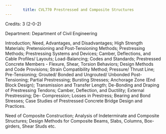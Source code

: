 ```yaml
---
        title: CVL770 Prestressed and Composite Structures
---
```

Credits: 3 (2-0-2)

Department: Department of Civil Engineering

Introduction; Need, Advantages, and Disadvantages; High Strength Materials; Pretensioning and Post-Tensioning Methods; Prestressing Methods; Prestressing Systems and Devices; Camber, Deflections, and Cable Profiles/ Layouts; Load-Balancing; Codes and Standards; Prestressed Concrete Members - Flexure, Shear, Torsion Behaviors; Design Methods and Code Provisions; Strain Compatibility Method; Pressure/ Thrust Line; Pre-Tensioning; Grouted/ Bonded and Ungrouted/ Unbonded Post-Tensioning; Partial Prestressing; Bursting Stresses; Anchorage Zone (End Block Design); Transmission and Transfer Length; De-Bonding and Draping of Prestressing Tendons; Camber, Deflection, and Ductility; External Prestressing; De- Compression; Losses in Prestress; Bearing and Bond Stresses; Case Studies of Prestressed Concrete Bridge Design and Practices.

Need of Composite Construction; Analysis of Indeterminate and Composite Structures; Design Methods for Composite Beams, Slabs, Columns, Box-girders, Shear Studs etc.